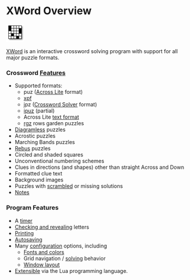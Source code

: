 XWord Overview
==============

![](images/xword.png "XWord")

[XWord](https://mrichards42.github.io/xword) is an interactive crossword solving program with support for all major puzzle formats.


### Crossword [Features](features.html) ###

- Supported formats:
    - puz ([Across Lite](acrosslite.html) format)
    - [xpf](http://www.xwordinfo.com/XPF/)
    - jpz ([Crossword Solver](crosswordsolver.html) format)
    - [ipuz](http://www.ipuz.org/) (partial)
    - Across Lite [text format](http://www.litsoft.com/across/alite/man/AcrossTextFormat.pdf)
    - [rgz](https://www.ariespuzzles.com) rows garden puzzles
- [Diagramless](diagramless.html) puzzles
- Acrostic puzzles
- Marching Bands puzzles
- [Rebus](solving.html#rebus_entries) puzzles
- Circled and shaded squares
- Unconventional numbering schemes
- Clues in directions (and shapes) other than straight Across and Down
- Formatted clue text
- Background images
- Puzzles with [scrambled](window.html#unscrambling) or missing solutions
- [Notes](window.html#notes)


### Program Features ###

- A [timer](window.html#timer)
- [Checking and revealing](check.html) letters
- [Printing](window.html#printing_puzzles)
- [Autosaving](preferences.html#miscellaneous_preferences)
- Many [configuration](preferences.html) options, including
    - [Fonts and colors](preferences.html#styles)
    - Grid navigation / [solving](preferences.html#solving_preferences) behavior
    - [Window layout](layout.html)
- [Extensible](packages.html) via the Lua programming language.
